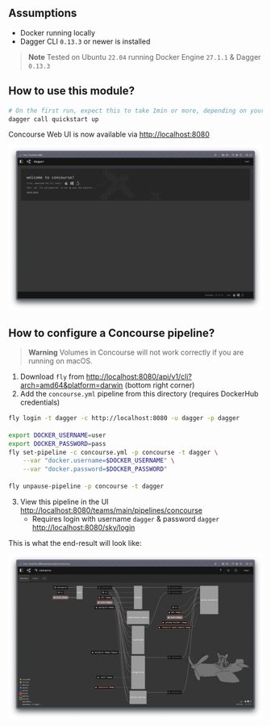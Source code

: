 ## Assumptions
- Docker running locally
- Dagger CLI `0.13.3` or newer is installed

> **Note**
> Tested on Ubuntu `22.04` running Docker Engine `27.1.1` & Dagger `0.13.3`

## How to use this module?

```sh
# On the first run, expect this to take 1min or more, depending on your internet connection:
dagger call quickstart up
```

Concourse Web UI is now available via <http://localhost:8080> 

![Concourse in Dagger](concourse.png)

## How to configure a Concourse pipeline?

> **Warning**
> Volumes in Concourse will not work correctly if you are running on macOS.

1. Download `fly` from <http://localhost:8080/api/v1/cli?arch=amd64&platform=darwin> (bottom right corner)
2. Add the `concourse.yml` pipeline from this directory (requires DockerHub credentials)
```sh
fly login -t dagger -c http://localhost:8080 -u dagger -p dagger

export DOCKER_USERNAME=user
export DOCKER_PASSWORD=pass
fly set-pipeline -c concourse.yml -p concourse -t dagger \
    --var "docker.username=$DOCKER_USERNAME" \
    --var "docker.password=$DOCKER_PASSWORD"

fly unpause-pipeline -p concourse -t dagger
```
3. View this pipeline in the UI <http://localhost:8080/teams/main/pipelines/concourse>
    - Requires login with username `dagger` & password `dagger` <http://localhost:8080/sky/login>

This is what the end-result will look like:

![Concourse pipeline running in Concourse in Dagger](concourse-pipeline.png)
